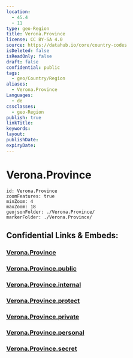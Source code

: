 ```yaml
---
location:
  - 45.4
  - 11
type: geo-Region
title: Verona.Province
license: CC BY-SA 4.0
source: https://datahub.io/core/country-codes
isDeleted: false
isReadOnly: false
draft: false
confidential: public
tags:
  - geo/Country/Region
aliases:
  - Verona.Province
Languages:
  - de
cssclasses:
  - geo-Region
publish: true
linkTitle:
keywords:
layout:
publishDate:
expiryDate:
---
```


# Verona.Province

```leaflet
id: Verona.Province
zoomFeatures: true 
minZoom: 4 
maxZoom: 18
geojsonFolder: ./Verona.Province/
markerFolder: ./Verona.Province/
```


## Confidential Links & Embeds: 

### [Verona.Province](/_Standards/Earth/Continent/Europe/Europe~South/Italy/regions~Italy/Veneto/Verona.Province.md) 

### [Verona.Province.public](/_public/Earth/Continent/Europe/Europe~South/Italy/regions~Italy/Veneto/Verona.Province.public.md) 

### [Verona.Province.internal](/_internal/Earth/Continent/Europe/Europe~South/Italy/regions~Italy/Veneto/Verona.Province.internal.md) 

### [Verona.Province.protect](/_protect/Earth/Continent/Europe/Europe~South/Italy/regions~Italy/Veneto/Verona.Province.protect.md) 

### [Verona.Province.private](/_private/Earth/Continent/Europe/Europe~South/Italy/regions~Italy/Veneto/Verona.Province.private.md) 

### [Verona.Province.personal](/_personal/Earth/Continent/Europe/Europe~South/Italy/regions~Italy/Veneto/Verona.Province.personal.md) 

### [Verona.Province.secret](/_secret/Earth/Continent/Europe/Europe~South/Italy/regions~Italy/Veneto/Verona.Province.secret.md)


